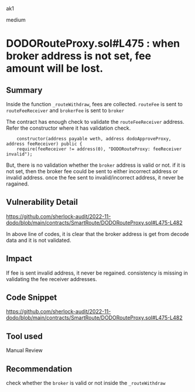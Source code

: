 ak1

medium

# DODORouteProxy.sol#L475 : when broker address is not set, fee amount will be lost.

## Summary
Inside the function `_routeWithdraw`, fees are collected.
`routeFee` is sent to `routeFeeReceiver` and `brokerFee` is sent to `broker`

The contract has enough check to validate the `routeFeeReceiver` address. Refer the constructor where it has validation check.
        
        constructor(address payable weth, address dodoApproveProxy, address feeReceiver) public {
        require(feeReceiver != address(0), "DODORouteProxy: feeReceiver invalid");

But, there is no validation whether the `broker` address is valid or not. if it is not set, then the broker fee could be sent to either incorrect address or invalid address. once the fee sent to invalid/incorrect address, it never be ragained.

## Vulnerability Detail

https://github.com/sherlock-audit/2022-11-dodo/blob/main/contracts/SmartRoute/DODORouteProxy.sol#L475-L482

In above line of codes, it is clear that the broker address is get from decode data and it is not validated.

## Impact
If fee is sent invalid address, it never be regained.
consistency is missing in validating the fee receiver addresses. 

## Code Snippet

https://github.com/sherlock-audit/2022-11-dodo/blob/main/contracts/SmartRoute/DODORouteProxy.sol#L475-L482

## Tool used

Manual Review

## Recommendation
check whether the `broker` is valid or not inside the `_routeWithdraw`
